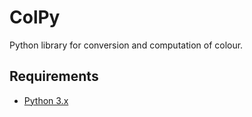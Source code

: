 ColPy
============

Python library for conversion and computation of colour.


Requirements
------------
* [Python 3.x](http://www.python.org/)



